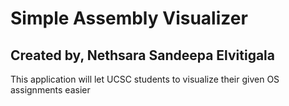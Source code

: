 # Simple Assembly Visualizer

## Created by, Nethsara Sandeepa Elvitigala

This application will let UCSC students to visualize their given OS assignments easier
